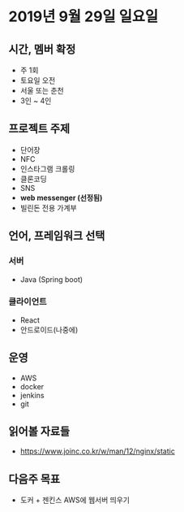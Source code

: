 # 2019년 9월 29일 일요일

## 시간, 멤버 확정
* 주 1회
* 토요일 오전
* 서울 또는 춘천
* 3인 ~ 4인

## 프로젝트 주제
* 단어장
* NFC
* 인스타그램 크롤링
* 클론코딩
* SNS
* **web messenger (선정됨)**
* 빌린돈 전용 가계부


## 언어, 프레임워크 선택
### 서버
* Java (Spring boot)

### 클라이언트
* React
* 안드로이드(나중에)


## 운영
* AWS
* docker
* jenkins
* git


## 읽어볼 자료들
* https://www.joinc.co.kr/w/man/12/nginx/static

## 다음주 목표
* 도커 + 젠킨스 AWS에 웹서버 띄우기
